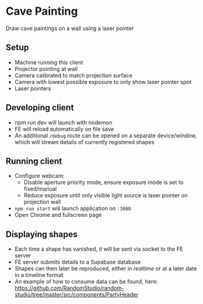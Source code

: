 # Cave Painting
Draw cave paintings on a wall using a laser pointer

## Setup
* Machine running this client
* Projector pointing at wall
* Camera calibrated to match projection surface
* Camera with lowest possible exposure to only show laser pointer spot
* Laser pointers

## Developing client
*  npm run dev will launch with nodemon
*  FE will reload automatically on file save
*  An additional `/debug` route can be opened on a separate device/window, which will stream details of currently registered shapes

## Running client
*  Configure webcam:
    *  Disable aperture priority mode, ensure exposure mode is set to fixed/manual
    *  Reduce exposure until only visible light source is laser pointer on projection wall
*  `npm run start` will launch application on `:3000`
*  Open Chrome and fullscreen page

## Displaying shapes
*  Each time a shape has vanished, it will be sent via socket to the FE server
*  FE server submits details to a Supabase database
*  Shapes can then later be reproduced, either in *realtime* or at a later date in a timeline format
*  An example of how to consume data can be found, here: https://github.com/RandomStudio/random-studio/tree/master/src/components/PartyHeader
